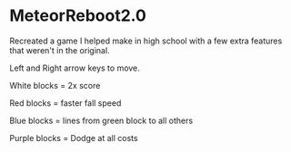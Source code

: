 # MeteorReboot2.0
Recreated a game I helped make in high school with a few extra features that weren't in the original.

Left and Right arrow keys to move.

White blocks = 2x score

Red blocks = faster fall speed

Blue blocks = lines from green block to all others

Purple blocks = Dodge at all costs
